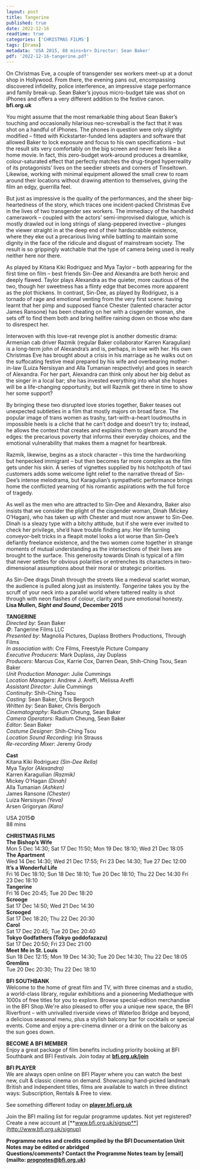 ```yaml
---
layout: post
title: Tangerine
published: true
date: 2022-12-16
readtime: true
categories: ['CHRISTMAS FILMS']
tags: [Drama]
metadata: 'USA 2015, 88 mins<br> Director: Sean Baker'
pdf: '2022-12-16-tangerine.pdf'
---
```


On Christmas Eve, a couple of transgender sex workers meet-up at a donut shop in Hollywood. From there, the evening pans out, encompassing discovered infidelity, police interference, an impressive stage performance and family break-up. Sean Baker’s joyous micro-budget tale was shot on iPhones and offers a very different addition to the festive canon.  
**bfi.org.uk**  

You might assume that the most remarkable thing about Sean Baker’s touching and occasionally hilarious neo-screwball is the fact that it was shot on a handful of iPhones. The phones in question were only slightly modified – fitted with Kickstarter-funded lens adapters and software that allowed Baker to lock exposure and focus to his own specifications – but the result sits very comfortably on the big screen and never feels like a home movie. In fact, this zero-budget work-around produces a dreamlike, colour-saturated effect that perfectly matches the drug-tinged hyperreality of its protagonists’ lives on the seedier streets and corners of Tinseltown. Likewise, working with minimal equipment allowed the small crew to roam around their locations without drawing attention to themselves, giving the film an edgy, guerrilla feel.

But just as impressive is the quality of the performances, and the sheer big-heartedness of the story, which traces one incident-packed Christmas Eve in the lives of two transgender sex workers. The immediacy of the handheld camerawork – coupled with the actors’ semi-improvised dialogue, which is mostly drawled out in long strings of slang-peppered invective – plunges the viewer straight in at the deep end of their hardscrabble existence, where they eke out a precarious living while battling to maintain some dignity in the face of the ridicule and disgust of mainstream society. The result is so grippingly watchable that the type of camera being used is really neither here nor there.

As played by Kitana Kiki Rodriguez and Mya Taylor – both appearing for the first time on film – best friends Sin-Dee and Alexandra are both heroic and deeply flawed. Taylor plays Alexandra as the quieter, more cautious of the two, though her sweetness has a flinty edge that becomes more apparent as the plot thickens. In contrast, Sin-Dee, as played by Rodriguez, is a tornado of rage and emotional venting from the very first scene: having learnt that her pimp and supposed fiancé Chester (talented character actor James Ransone) has been cheating on her with a cisgender woman, she sets off to find them both and bring hellfire raining down on those who dare to disrespect her.

Interwoven with this love-rat revenge plot is another domestic drama: Armenian cab driver Razmik (regular Baker collaborator Karren Karagulian) is a long-term john of Alexandra’s and is, perhaps, in love with her. His own Christmas Eve has brought about a crisis in his marriage as he walks out on the suffocating festive meal prepared by his wife and overbearing mother-in-law (Luiza Nersisyan and Alla Tumanian respectively) and goes in search of Alexandra. For her part, Alexandra can think only about her big debut as the singer in a local bar; she has invested everything into what she hopes will be a life-changing opportunity, but will Razmik get there in time to show her some support?

By bringing these two disrupted love stories together, Baker teases out unexpected subtleties in a film that mostly majors on broad farce. The popular image of trans women as trashy, tart-with-a-heart loudmouths in impossible heels is a cliché that he can’t dodge and doesn’t try to; instead, he allows the context that creates and explains them to gleam around the edges: the precarious poverty that informs their everyday choices, and the emotional vulnerability that makes them a magnet for heartbreak.

Razmik, likewise, begins as a stock character – this time the hardworking but henpecked immigrant – but then becomes far more complex as the film gets under his skin. A series of vignettes supplied by his hotchpotch of taxi customers adds some welcome light relief to the narrative thread of Sin-Dee’s intense melodrama, but Karagulian’s sympathetic performance brings home the conflicted yearning of his romantic aspirations with the full force of tragedy.

As well as the men who are attracted to Sin-Dee and Alexandra, Baker also insists that we consider the plight of the cisgender woman, Dinah (Mickey O’Hagan), who has taken up with Chester and must now answer to Sin-Dee. Dinah is a sleazy type with a bitchy attitude, but if she were ever invited to check her privilege, she’d have trouble finding any. Her life turning conveyor-belt tricks in a fleapit motel looks a lot worse than Sin-Dee’s defiantly freelance existence, and the two women come together in strange moments of mutual understanding as the intersections of their lives are brought to the surface. This generosity towards Dinah is typical of a film that never settles for obvious polarities or entrenches its characters in two-dimensional assumptions about their moral or strategic priorities.

As Sin-Dee drags Dinah through the streets like a medieval scarlet woman, the audience is pulled along just as insistently. _Tangerine_ takes you by the scruff of your neck into a parallel world where tattered reality is shot through with neon flashes of colour, clarity and pure emotional honesty.  
**Lisa Mullen, _Sight and Sound_, December 2015**  

**TANGERINE**  
_Directed by_: Sean Baker  
_©_: Tangerine Films LLC  
_Presented by_: Magnolia Pictures, Duplass Brothers Productions, Through Films  
_In association with_: Cre Films, Freestyle Picture Company  
_Executive Producers_: Mark Duplass, Jay Duplass  
_Producers_: Marcus Cox, Karrie Cox, Darren Dean, Shih-Ching Tsou, Sean Baker  
_Unit Production Manager_: Julie Cummings  
_Location Managers_: Andrew J. Areffi, Melissa Areffi  
_Assistant Director_: Julie Cummings  
_Continuity_: Shih-Ching Tsou  
_Casting_: Sean Baker, Chris Bergoch  
_Written by_: Sean Baker, Chris Bergoch  
_Cinematography_: Radium Cheung, Sean Baker  
_Camera Operators_: Radium Cheung, Sean Baker  
_Editor_: Sean Baker  
_Costume Designer_: Shih-Ching Tsou  
_Location Sound Recording_: Irin Strauss  
_Re-recording Mixer_: Jeremy Grody  

**Cast**  
Kitana Kiki Rodriguez _(Sin-Dee Rella)_  
Mya Taylor _(Alexandra)_  
Karren Karaguilian _(Razmik)_  
Mickey O’Hagan _(Dinah)_  
Alla Tumanian _(Ashken)_  
James Ransone _(Chester)_  
Luiza Nersisyan _(Yeva)_  
Arsen Grigoryan _(Karo)_

USA 2015©  
88 mins  

**CHRISTMAS FILMS**  
**The Bishop’s Wife**  
Mon 5 Dec 14:30; Sat 17 Dec 11:50; Mon 19 Dec 18:10; Wed 21 Dec 18:05  
**The Apartment**  
Wed 14 Dec 14:30; Wed 21 Dec 17:55; Fri 23 Dec 14:30; Tue 27 Dec 12:00  
**It’s a Wonderful Life**  
Fri 16 Dec 18:10; Sun 18 Dec 18:10; Tue 20 Dec 18:10; Thu 22 Dec 14:30 Fri 23 Dec 18:10  
**Tangerine**  
Fri 16 Dec 20:45; Tue 20 Dec 18:20  
**Scrooge**  
Sat 17 Dec 14:50; Wed 21 Dec 14:30  
**Scrooged**  
Sat 17 Dec 18:20; Thu 22 Dec 20:30  
**Carol**  
Sat 17 Dec 20:45; Tue 20 Dec 20:40  
**Tokyo Godfathers (Tokyo goddofazazu)**  
Sat 17 Dec 20:50; Fri 23 Dec 21:00  
**Meet Me in St. Louis**  
Sun 18 Dec 12:15; Mon 19 Dec 14:30; Tue 20 Dec 14:30; Thu 22 Dec 18:05  
**Gremlins**  
Tue 20 Dec 20:30; Thu 22 Dec 18:10  

**BFI SOUTHBANK**  
Welcome to the home of great film and TV, with three cinemas and a studio, a world-class library, regular exhibitions and a pioneering Mediatheque with 1000s of free titles for you to explore. Browse special-edition merchandise in the BFI Shop.We&#39;re also pleased to offer you a unique new space, the BFI Riverfront – with unrivalled riverside views of Waterloo Bridge and beyond, a delicious seasonal menu, plus a stylish balcony bar for cocktails or special events. Come and enjoy a pre-cinema dinner or a drink on the balcony as the sun goes down.  

**BECOME A BFI MEMBER**  
Enjoy a great package of film benefits including priority booking at BFI Southbank and BFI Festivals. Join today at [**bfi.org.uk/join**](http://www.bfi.org.uk/join)  

**BFI PLAYER**  
 We are always open online on BFI Player where you can watch the best new, cult &amp; classic cinema on demand. Showcasing hand-picked landmark British and independent titles, films are available to watch in three distinct ways: Subscription, Rentals &amp; Free to view.  

See something different today on [**player.bfi.org.uk**](https://player.bfi.org.uk)  

Join the BFI mailing list for regular programme updates. Not yet registered? Create a new account at [**www.bfi.org.uk/signup**](http://www.bfi.org.uk/signup)

**Programme notes and credits compiled by the BFI Documentation Unit  
Notes may be edited or abridged  
Questions/comments? Contact the Programme Notes team by [email](mailto: prognotes@bfi.org.uk)**
<!--stackedit_data:
eyJoaXN0b3J5IjpbLTEzNDQxNDI4OTZdfQ==
-->
